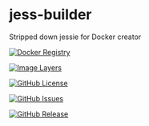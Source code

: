 # jess-builder
Stripped down jessie for Docker creator


[![Docker Registry](https://img.shields.io/docker/pulls/sillelien/jess.svg)](https://registry.hub.docker.com/u/sillelien/jess)

[![Image Layers](https://badge.imagelayers.io/sillelien/jess.svg)](https://imagelayers.io/?images=sillelien/jess:latest 'Get your own badge on imagelayers.io') 

[![GitHub License](https://img.shields.io/github/license/sillelien/jess.svg)](https://raw.githubusercontent.com/neilellis/jess/master/LICENSE)

[![GitHub Issues](https://img.shields.io/github/issues/sillelien/jess.svg)](https://github.com/sillelien/jess/issues)
    
[![GitHub Release](https://img.shields.io/github/release/sillelien/jess.svg)](https://github.com/sillelien/jess)
